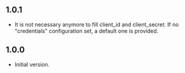 ## 1.0.1

- It is not necessary anymore to fill client_id and client_secret. If no "credentials" configuration set, a default one is provided.

## 1.0.0

- Initial version.
